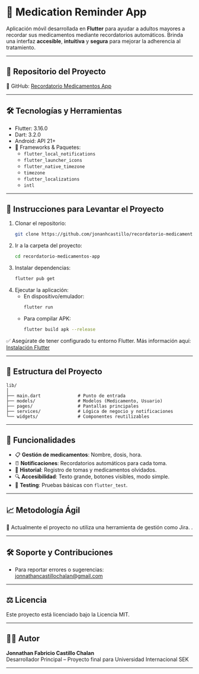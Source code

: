 
# 💊 Medication Reminder App

Aplicación móvil desarrollada en **Flutter** para ayudar a adultos mayores a recordar sus medicamentos mediante recordatorios automáticos. Brinda una interfaz **accesible**, **intuitiva** y **segura** para mejorar la adherencia al tratamiento.

---

## 🔗 Repositorio del Proyecto

📁 GitHub: [Recordatorio Medicamentos App](https://github.com/Jonnathan2025/recordatorio-medicamentos-app.git)

---

## 🛠️ Tecnologías y Herramientas

- Flutter: 3.16.0
- Dart: 3.2.0
- Android: API 21+
- 🚀 Frameworks & Paquetes:
  - `flutter_local_notifications`
  - `flutter_launcher_icons`
  - `flutter_native_timezone`
  - `timezone`
  - `flutter_localizations`
  - `intl`

---

## 🧪 Instrucciones para Levantar el Proyecto

1. Clonar el repositorio:
   ```bash
   git clone https://github.com/jonanhcastillo/recordatorio-medicamentos-app.git
   ```
2. Ir a la carpeta del proyecto:
   ```bash
   cd recordatorio-medicamentos-app
   ```
3. Instalar dependencias:
   ```bash
   flutter pub get
   ```
4. Ejecutar la aplicación:
   - En dispositivo/emulador:
     ```bash
     flutter run
     ```
   - Para compilar APK:
     ```bash
     flutter build apk --release
     ```

✅ Asegúrate de tener configurado tu entorno Flutter. Más información aquí: [Instalación Flutter](https://docs.flutter.dev/get-started/install)

---

## 🧩 Estructura del Proyecto

```
lib/
│
├── main.dart              # Punto de entrada
├── models/                # Modelos (Medicamento, Usuario)
├── pages/                 # Pantallas principales
├── services/              # Lógica de negocio y notificaciones
└── widgets/               # Componentes reutilizables
```

---

## 🧠 Funcionalidades

- 📋 **Gestión de medicamentos**: Nombre, dosis, hora.
- ⏰ **Notificaciones**: Recordatorios automáticos para cada toma.
- 🧠 **Historial**: Registro de tomas y medicamentos olvidados.
- 🔍 **Accesibilidad**: Texto grande, botones visibles, modo simple.
- 🧪 **Testing**: Pruebas básicas con `flutter_test`.

---

## 📈 Metodología Ágil

📌 Actualmente el proyecto no utiliza una herramienta de gestión como Jira. .

---

## 🛠️ Soporte y Contribuciones

- Para reportar errores o sugerencias: jonnathancastillochalan@gmail.com

---

## ⚖️ Licencia

Este proyecto está licenciado bajo la Licencia MIT. 

---

## 👨‍💻 Autor

**Jonnathan Fabricio Castillo Chalan**  
Desarrollador Principal – Proyecto final para Universidad Internacional SEK

---
